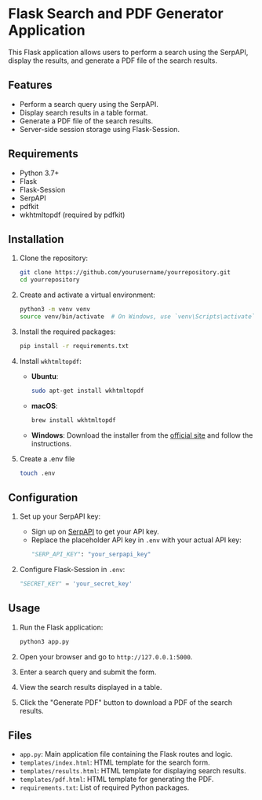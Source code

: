 # Flask Search and PDF Generator Application

This Flask application allows users to perform a search using the SerpAPI, display the results, and generate a PDF file of the search results.

## Features

- Perform a search query using the SerpAPI.
- Display search results in a table format.
- Generate a PDF file of the search results.
- Server-side session storage using Flask-Session.

## Requirements

- Python 3.7+
- Flask
- Flask-Session
- SerpAPI
- pdfkit
- wkhtmltopdf (required by pdfkit)

## Installation

1. Clone the repository:
    ```bash
    git clone https://github.com/yourusername/yourrepository.git
    cd yourrepository
    ```

2. Create and activate a virtual environment:
    ```bash
    python3 -m venv venv
    source venv/bin/activate  # On Windows, use `venv\Scripts\activate`
    ```

3. Install the required packages:
    ```bash
    pip install -r requirements.txt
    ```

4. Install `wkhtmltopdf`:
    - **Ubuntu**:
      ```bash
      sudo apt-get install wkhtmltopdf
      ```
    - **macOS**:
      ```bash
      brew install wkhtmltopdf
      ```
    - **Windows**:
      Download the installer from the [official site](https://wkhtmltopdf.org/downloads.html) and follow the instructions.
5. Create a .env file
    ```bash
    touch .env
    ```
## Configuration

1. Set up your SerpAPI key:
    - Sign up on [SerpAPI](https://serpapi.com/) to get your API key.
    - Replace the placeholder API key in `.env` with your actual API key:
      ```python
      "SERP_API_KEY": "your_serpapi_key"
      ```

2. Configure Flask-Session in `.env`:
    ```python
    "SECRET_KEY" = 'your_secret_key'
    ```

## Usage

1. Run the Flask application:
    ```bash
    python3 app.py
    ```

2. Open your browser and go to `http://127.0.0.1:5000`.

3. Enter a search query and submit the form.

4. View the search results displayed in a table.

5. Click the "Generate PDF" button to download a PDF of the search results.

## Files

- `app.py`: Main application file containing the Flask routes and logic.
- `templates/index.html`: HTML template for the search form.
- `templates/results.html`: HTML template for displaying search results.
- `templates/pdf.html`: HTML template for generating the PDF.
- `requirements.txt`: List of required Python packages.
